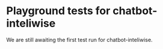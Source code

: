 # Playground tests for chatbot-inteliwise
We are still awaiting the first test run for chatbot-inteliwise.
